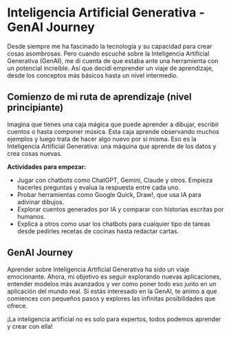 # Inteligencia Artificial Generativa - GenAI Journey
Desde siempre me ha fascinado la tecnología y su capacidad para crear cosas asombrosas. Pero cuando escuché sobre la Inteligencia Artificial Generativa (GenAI), me di cuenta de que estaba ante una herramienta con un potencial increíble. Así que decidí emprender un viaje de aprendizaje, desde los conceptos más básicos hasta un nivel intermedio.

## Comienzo de mi ruta de aprendizaje (nivel principiante)
Imagina que tienes una caja mágica que puede aprender a dibujar, escribir cuentos o hasta componer música. Esta caja aprende observando muchos ejemplos y luego trata de hacer algo nuevo por sí misma. Eso es la Inteligencia Artificial Generativa: una máquina que aprende de los datos y crea cosas nuevas.

**Actividades para empezar:**
- Jugar con chatbots como ChatGPT, Gemini, Claude y otros.  Empieza hacerles preguntas y evalua la respuesta entre cada uno.
- Probar herramientas como Google Quick, Draw!, que usa IA para adivinar dibujos.
- Explorar cuentos generados por IA y comparar con historias escritas por humanos.
- Explica a otros como usar los chatbots para cualquier tipo de tareas desde pedirles recetas de cocinas hasta redactar cartas.

##  GenAI Journey
Aprender sobre Inteligencia Artificial Generativa ha sido un viaje emocionante. Ahora, mi objetivo es seguir explorando nuevas aplicaciones, entender modelos más avanzados y ver como poner todo eso junto en un aplicación del mundo real. Si estás interesado en la GenAI, te animo a que comiences con pequeños pasos y explores las infinitas posibilidades que ofrece.

¡La inteligencia artificial no es solo para expertos, todos podemos aprender y crear con ella!

